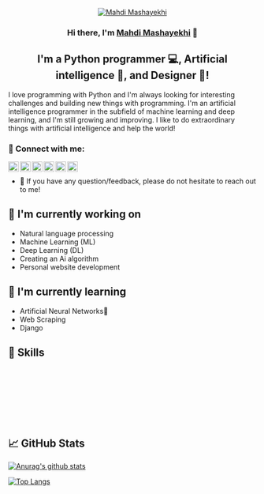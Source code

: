 <p align="center">
  <a href="http://mahdimashayekhi.gigfa.com" target="_blank" rel="noreferrer"><img src="https://user-images.githubusercontent.com/108976550/205439817-4627fe82-bc98-4ef6-b0f6-a0de3022ca23.jpg" alt="Mahdi Mashayekhi"></a>
</p>

<h3 align="center">
Hi there, I'm <a href="https://mahdimashayekhi.ir" target="_blank" rel="noreferrer">Mahdi Mashayekhi</a> 👋
</h3>

<h2 align="center">
I'm a Python programmer 💻, Artificial intelligence 🧠, and Designer 🎨!
</h2> 

I love programming with Python and I'm always looking for interesting challenges and building new things with programming. I'm an artificial intelligence programmer in the subfield of machine learning and deep learning, and I'm still growing and improving. I like to do extraordinary things with artificial intelligence and help the world!

### 🤝 Connect with me:

<a href="https://mahdimashayekhi.ir"><img align="left" src="https://user-images.githubusercontent.com/108976550/205439604-2fc2cf1f-9b32-4793-8fbc-68ca7d7aef01.png" alt="Site Mahdi Mashayekhi" width="21px"/></a>
<a href="https://twitter.com/Mashayekhi_AI"><img align="left" src="https://user-images.githubusercontent.com/108976550/205439278-ef523083-6d42-4ca3-84de-1608dcd39d2c.png" alt="twitter Mahdi Mashayekhi" width="21px"/></a>
<a href="https://www.linkedin.com/in/mahdimashayekhi/"><img align="left" src="https://user-images.githubusercontent.com/108976550/205439314-6c244884-b22d-4e2a-b83b-94377b88a301.png" alt="Linkedin Mahdi Mashayekhi" width="21px"/></a>
<a href="https://www.youtube.com/@MahdiMashayekhi"><img align="left" src="https://user-images.githubusercontent.com/108976550/205439340-d4512d7e-aa6b-4dbd-80eb-9b2083583573.png" alt="YouTubr Mahdi Mashayekhi" width="21px"/></a>
<a href="https://medium.com/@MahdiMashayekhi"><img align="left" src="https://user-images.githubusercontent.com/108976550/205439524-fbd3f80c-ad61-4c20-8f53-b7797a023f4b.png" alt="Medium Mahdi Mashayekhi" width="21px"/></a>
<a href="https://www.instagram.com/mashayekhi.ai/"><img align="left" src="https://user-images.githubusercontent.com/108976550/205439420-4acda2ac-ba3d-437e-b373-04e0e78929d7.png" alt="Instagram Mahdi Mashayekhi" width="21px"/></a>
</br>
- 💬 If you have any question/feedback, please do not hesitate to reach out to me!

## 🔭 I'm currently working on

- Natural language processing
- Machine Learning (ML)
- Deep Learning (DL)
- Creating an Ai algorithm
- Personal website development

## 🌱 I'm currently learning

- Artificial Neural Networks🧠
- Web Scraping
- Django

## 💼 Skills

<img src="https://img.shields.io/badge/dialogflow-FF9800?style=for-the-badge&logo=dialogflow&logoColor=white" alt=""></img>
<img src="https://img.shields.io/badge/TensorFlow-FF6F00?style=for-the-badge&logo=tensorflow&logoColor=white" alt=""></img>
<img src="https://img.shields.io/badge/Weights_&_Biases-FFBE00?style=for-the-badge&logo=WeightsAndBiases&logoColor=white" alt=""></img>
<img src="https://img.shields.io/badge/C%23-239120?style=for-the-badge&logo=c-sharp&logoColor=white" alt=""></img>
<img src="https://img.shields.io/badge/Python-3776AB?style=for-the-badge&logo=python&logoColor=white" alt=""></img>
<img src="https://img.shields.io/badge/HTML-239120?style=for-the-badge&logo=html5&logoColor=white" alt=""></img>
<img src="https://img.shields.io/badge/CSS-239120?&style=for-the-badge&logo=css3&logoColor=white" alt=""></img>
<img src="https://img.shields.io/badge/.NET-5C2D91?style=for-the-badge&logo=.net&logoColor=white" alt=""></img>
<img src="https://img.shields.io/badge/JavaScript-F7DF1E?style=for-the-badge&logo=javascript&logoColor=black" alt=""></img>
<img src="https://img.shields.io/badge/Sass-CC6699?style=for-the-badge&logo=sass&logoColor=white" alt=""></img>
<img src="https://img.shields.io/badge/PHP-777BB4?style=for-the-badge&logo=php&logoColor=white" alt=""></img>
<img src="https://img.shields.io/badge/GIT-E44C30?style=for-the-badge&logo=git&logoColor=white" alt=""></img>

</br>

<img src="https://aleen42.github.io/badges/src/photoshop.svg" alt=""></img>
<img src="https://aleen42.github.io/badges/src/illustrator.svg" alt=""></img>
<img src="https://aleen42.github.io/badges/src/after_effects.svg" alt=""></img>
<img src="https://aleen42.github.io/badges/src/premiere.svg" alt=""></img>

</br>

## 📈 GitHub Stats 

[![Anurag's github stats](https://github-readme-stats.vercel.app/api?username=MahdiMashayekhi-Ai)](https://github.com/MahdiMashayekhi-Ai)

[![Top Langs](https://github-readme-stats.vercel.app/api/top-langs/?username=MahdiMashayekhi-Ai&layout=compact)](https://github.com/MahdiMashayekhi-Ai)
